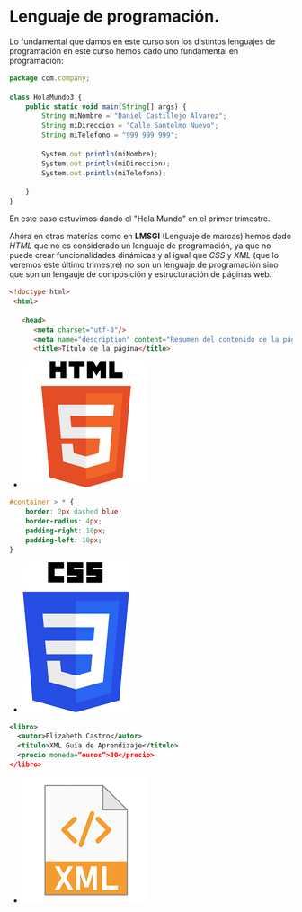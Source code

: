 # Lenguaje de programación.
Lo fundamental que damos en este curso son los distintos lenguajes de programación en este curso hemos dado uno fundamental en programación:

```javascript
package com.company;

class HolaMundo3 {
    public static void main(String[] args) {
        String miNombre = "Daniel Castillejo Álvarez";
        String miDireccion = "Calle Santelmo Nuevo";
        String miTelefono = "999 999 999";

        System.out.println(miNombre);
        System.out.println(miDireccion);
        System.out.println(miTelefono);

    }
}
```

En este caso estuvimos dando el "Hola Mundo" en el primer trimestre.

Ahora en otras materías como en **LMSGI** (Lenguaje de marcas) hemos dado *HTML* que no es considerado un lenguaje de programación, ya que no puede crear funcionalidades dinámicas y al igual que *CSS* y *XML* (que lo veremos este último trimestre) no son un lenguaje de programación sino que son un lengauje de composición y estructuración de páginas web.

```HTML
<!doctype html>
 <html>

   <head>
      <meta charset="utf-8"/>
      <meta name="description" content="Resumen del contenido de la página">   
      <title>Título de la página</title>
```


-   ![HTML](html.png)



```CSS
#container > * {
    border: 2px dashed blue;
    border-radius: 4px;
    padding-right: 10px;
    padding-left: 10px;
}
```
-   ![CSS](CSS.png)





```XML
<libro>
  <autor>Elizabeth Castro</autor>
  <titulo>XML Guía de Aprendizaje</titulo>
  <precio moneda=“euros”>30</precio>
</libro>
```

-   ![XML](XML.png)
